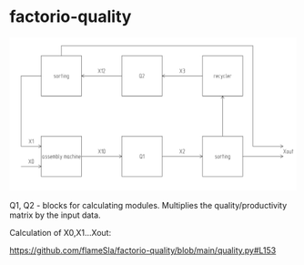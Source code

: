 # factorio-quality

![alt text](img/scheme.png "the scheme for calculation")

Q1, Q2 - blocks for calculating modules. Multiplies the quality/productivity matrix by the input data.

Calculation of X0,X1...Xout:

https://github.com/flameSla/factorio-quality/blob/main/quality.py#L153